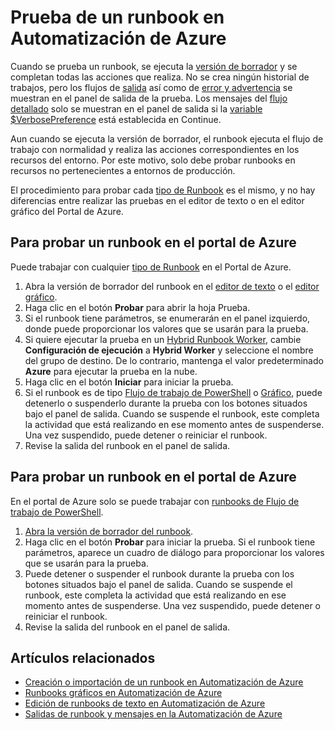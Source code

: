 <properties 
	pageTitle="Prueba de un runbook en Automatización de Azure"
	description="Antes de publicar un runbook en Automatización de Azure, puede probarlo para asegurarse de que funciona según lo previsto. En este artículo se describe cómo probar un runbook y ver su salida."
	services="automation"
	documentationCenter=""
	authors="mgoedtel"
	manager="stevenka"
	editor="tysonn" />
<tags 
	ms.service="automation"
	ms.devlang="na"
	ms.topic="article"
	ms.tgt_pltfrm="na"
	ms.workload="infrastructure-services"
	ms.date="02/23/2016"
	ms.author="magoedte;bwren" />

# Prueba de un runbook en Automatización de Azure
Cuando se prueba un runbook, se ejecuta la [versión de borrador](automation-creating-importing-runbook.md#publishing-a-runbook) y se completan todas las acciones que realiza. No se crea ningún historial de trabajos, pero los flujos de [salida](automation-runbook-output-and-messages.md#output-stream) así como de [error y advertencia](automation-runbook-output-and-messages.md#message-streams) se muestran en el panel de salida de la prueba. Los mensajes del [flujo detallado](automation-runbook-output-and-messages.md#message-streams) solo se muestran en el panel de salida si la [variable $VerbosePreference](automation-runbook-output-and-messages.md#preference-variables) está establecida en Continue.

Aun cuando se ejecuta la versión de borrador, el runbook ejecuta el flujo de trabajo con normalidad y realiza las acciones correspondientes en los recursos del entorno. Por este motivo, solo debe probar runbooks en recursos no pertenecientes a entornos de producción.

El procedimiento para probar cada [tipo de Runbook](automation-runbook-types.md) es el mismo, y no hay diferencias entre realizar las pruebas en el editor de texto o en el editor gráfico del Portal de Azure.


## Para probar un runbook en el portal de Azure

Puede trabajar con cualquier [tipo de Runbook](automation-runbook-types.md) en el Portal de Azure.

1. Abra la versión de borrador del runbook en el [editor de texto](automation-editing-a-runbook#Portal) o el [editor gráfico](automation-graphical-authoring-intro.md).
2. Haga clic en el botón **Probar** para abrir la hoja Prueba.
3. Si el runbook tiene parámetros, se enumerarán en el panel izquierdo, donde puede proporcionar los valores que se usarán para la prueba.
4. Si quiere ejecutar la prueba en un [Hybrid Runbook Worker](automation-hybrid), cambie **Configuración de ejecución** a **Hybrid Worker** y seleccione el nombre del grupo de destino. De lo contrario, mantenga el valor predeterminado **Azure** para ejecutar la prueba en la nube.
5. Haga clic en el botón **Iniciar** para iniciar la prueba.
6. Si el runbook es de tipo [Flujo de trabajo de PowerShell](automation-runbook-types.md#powershell-workflow-runbooks) o [Gráfico](automation-runbook-types.md#graphical-runbooks), puede detenerlo o suspenderlo durante la prueba con los botones situados bajo el panel de salida. Cuando se suspende el runbook, este completa la actividad que está realizando en ese momento antes de suspenderse. Una vez suspendido, puede detener o reiniciar el runbook.
7. Revise la salida del runbook en el panel de salida.



## Para probar un runbook en el portal de Azure

En el portal de Azure solo se puede trabajar con [runbooks de Flujo de trabajo de PowerShell](automation-runbook-types.md#powershell-workflow-runbooks).


1. [Abra la versión de borrador del runbook](automation-edit-textual-runbook.md#to-edit-a-runbook-with-the-azure-portal).
2. Haga clic en el botón **Probar** para iniciar la prueba. Si el runbook tiene parámetros, aparece un cuadro de diálogo para proporcionar los valores que se usarán para la prueba.
6. Puede detener o suspender el runbook durante la prueba con los botones situados bajo el panel de salida. Cuando se suspende el runbook, este completa la actividad que está realizando en ese momento antes de suspenderse. Una vez suspendido, puede detener o reiniciar el runbook.
7. Revise la salida del runbook en el panel de salida.


## Artículos relacionados

- [Creación o importación de un runbook en Automatización de Azure](automation-creating-importing-runbook.md)
- [Runbooks gráficos en Automatización de Azure](automation-graphical-authoring-intro.md)
- [Edición de runbooks de texto en Automatización de Azure](automation-edit-textual-runbook.md)
- [Salidas de runbook y mensajes en la Automatización de Azure](automation-runbook-output-and-messages.md)

<!---HONumber=AcomDC_0302_2016-->